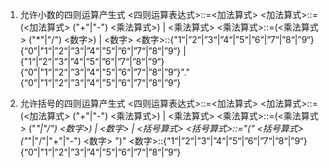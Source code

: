 1. 允许小数的四则运算产生式 
<四则运算表达式>::=<加法算式>
<加法算式>::=(<加法算式> ("+"|"-") <乘法算式>) | <乘法算式>
<乘法算式>::=(<乘法算式> ("*"|"/") <数字>) | <数字>
<数字>::{"1“|”2“|”3“|”4“|”5“|”6“|”7“|”8“|”9“}{“0”|"1“|”2“|”3“|”4“|”5“|”6“|”7“|”8“|”9“} | {"1“|”2“|”3“|”4“|”5“|”6“|”7“|”8“|”9“}{“0”|"1“|”2“|”3“|”4“|”5“|”6“|”7“|”8“|”9“}"."{“0”|"1“|”2“|”3“|”4“|”5“|”6“|”7“|”8“|”9“}

2. 允许括号的四则运算产生式
<四则运算表达式>::=<加法算式>
<加法算式>::=(<加法算式> ("+"|"-") <乘法算式>) | <乘法算式>
<乘法算式>::=(<乘法算式> ("*"|"/") <数字>) | <数字> | <括号算式>
<括号算式>::="(" <括号算式> ("*"|"/"|"+"|"-") <数字> ")"
<数字>::{"1“|”2“|”3“|”4“|”5“|”6“|”7“|”8“|”9“}{“0”|"1“|”2“|”3“|”4“|”5“|”6“|”7“|”8“|”9“}

